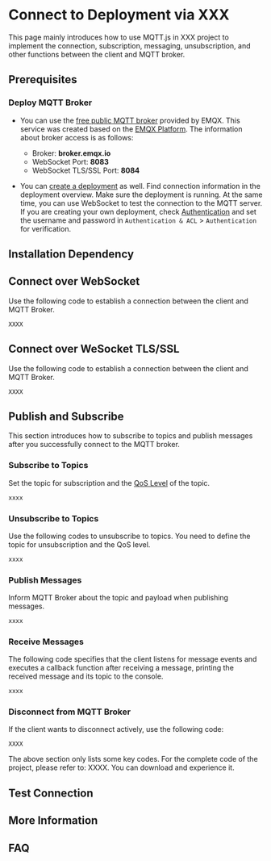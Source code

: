 # Connect to Deployment via XXX


This page mainly introduces how to use MQTT.js in XXX project to implement the connection, subscription, messaging, unsubscription, and other functions between the client and MQTT broker. <!--Elaborate the functions according to needs.-->

<!--Do not introduce the language or MQTT. You can introduce the MQTT.js, for example, [MQTT.js](https://github.com/mqttjs/MQTT.js) is a fully open-source client library for the MQTT protocol, written in JavaScript, and can be used in both Node.js and browser environments. For more information and usage methods of `MQTT.js`, you can visit the [MQTT.js GitHub page](https://github.com/mqttjs/MQTT.js#table-of-contents).-->

<!--Other information, such as version limitations-->

## Prerequisites

<!--Describe the concepts that must be known and environments that must be established, for example： Understand MQTT over WebSocket（may add links to concept description sections).-->

### Deploy MQTT Broker

- You can use the [free public MQTT broker](https://www.emqx.com/en/mqtt/public-mqtt5-broker) provided by EMQX. This service was created based on the [EMQX Platform](https://www.emqx.com/en/cloud). The information about broker access is as follows:
  - Broker: **broker.emqx.io**
  - WebSocket Port: **8083**
  - WebSocket TLS/SSL Port: **8084**

- You can [create a deployment](https://docs.emqx.com/en/cloud/latest/create/overview.html) as well. Find connection information in the deployment overview. Make sure the deployment is running. At the same time, you can use WebSocket to test the connection to the MQTT server. If you are creating your own deployment, check [Authentication](https://docs.emqx.com/en/cloud/latest/deployments/auth_overview.html) and set the username and password in `Authentication & ACL` > `Authentication` for verification.

### <!--Other Prerequisites e.g. Vue CLI-->

<!--For example, This project uses [Vue CLI](https://cli.vuejs.org/guide/creating-a-project.html#vue-create) to create a Vue project for development and testing. -->

## Installation Dependency

<!--Describe the steps for how to install or import MQTT.js based on different projects and other dependencies if any.-->

## Connect over WebSocket

<!--There is no need to set username and password if you use the public MQTT broker. If you create your own deployment, you need to describe how to set the username and password.-->

Use the following code to establish a connection between the client and MQTT Broker.

```
XXXX
```

## Connect over WeSocket TLS/SSL

<!--Introduce the differences between the ws port and the wss port, and the connection precautions. For example, when enabling TLS/SSL encryption, the connection [parameter options](https://github.com/mqttjs/MQTT.js#mqttclientstreambuilder-options) are consistent with establishing a connection through the WebSocket port. You only need to pay attention to changing the protocol to `wss` and matching the correct port number.-->

Use the following code to establish a connection between the client and MQTT Broker.

```
XXXX
```

## Publish and Subscribe

This section introduces how to subscribe to topics and publish messages after you successfully connect to the MQTT broker.

### Subscribe to Topics

Set the topic for subscription and the [QoS Level](https://www.emqx.com/en/blog/introduction-to-mqtt-qos) of the topic.

<!--Add other information as needed according to projects.-->

```js
xxxx
```

### Unsubscribe to Topics

Use the following codes to unsubscribe to topics. You need to define the topic for unsubscription and the QoS level.

<!--Add other information as needed according to projects.-->

```js
xxxx
```

### Publish Messages

Inform MQTT Broker about the topic and payload when publishing messages.

<!--Add other information as needed according to projects.-->

```js
xxxx
```

### Receive Messages

The following code specifies that the client listens for message events and executes a callback function after receiving a message, printing the received message and its topic to the console.
<!--Add other information as needed according to projects.-->

```js
xxxx
```

### Disconnect from MQTT Broker

If the client wants to disconnect actively, use the following code:

```
XXXX
```

The above section only lists some key codes. For the complete code of the project, please refer to: XXXX. You can download and experience it.

## Test Connection

<!--Describe the testing procedure using testing tools and add screenshots.-->

<!--You can download the [browser application demo](XXX) using XXX. Learn how to write and use functions such as creating connections, subscribing to topics, sending and receiving messages, unsubscribing, and disconnecting.-->


## More Information

<!--In summary, you have implemented the creation of an MQTT connection in XXX project, and simulated subscribing, sending and receiving messages, unsubscribing, and disconnecting between the client and MQTT broker. You can download the source code of the example [here](), and you can also find more demo examples in other languages on [GitHub](https://github.com/emqx/MQTT-Client-Examples).-->

## FAQ

<!-- For example, How to use self-signed certificates? How to use two-way TLS/SSL authentication?-->

